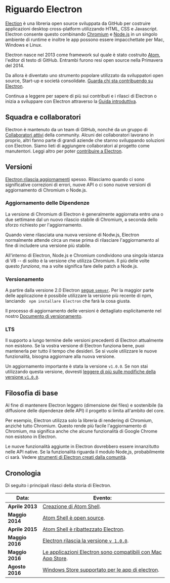 # Riguardo Electron

[Election](https://electronjs.org) è una libreria open source sviluppata da GitHub per costruire applicazioni desktop cross-platform utilizzando HTML, CSS e Javascript. Electron consente questo combinando [Chromium](https://www.chromium.org/Home) e [Node.js](https://nodejs.org) in un singolo ambiente di runtime e inoltre le app possono essere impacchettate per Mac, Windows e Linux.

Electron nasce nel 2013 come framework sul quale è stato costruito [Atom](https://atom.io), l'editor di testo di GitHub. Entrambi furono resi open source nella Primavera del 2014.

Da allora è diventato uno strumento popolare utilizzato da sviluppatori open source, Start-up e società consolidate. [Guarda chi sta contribuendo su Electron](https://electronjs.org/apps).

Continua a leggere per sapere di più sui contributi e i rilasci di Electron o inizia a sviluppare con Electron attraverso la [Guida introduttiva](quick-start.md).

## Squadra e collaboratori

Electron è mantenuto da un team di GitHub, nonché da un gruppo di [Collaboratori attivi](https://github.com/electron/electron/graphs/contributors) della community. Alcuni dei collaboratori lavorano in proprio, altri fanno parte di grandi aziende che stanno sviluppando soluzioni con Electron. Siamo lieti di aggiungere collaboratori al progetto come manutentori. Leggi altro per poter [contribuire a Electron](https://github.com/electron/electron/blob/master/CONTRIBUTING.md).

## Versioni

[Electron rilascia aggiornamenti](https://github.com/electron/electron/releases) spesso. Rilasciamo quando ci sono significative correzioni di errori, nuove API o ci sono nuove versioni di aggiornamento di Chromium o Node.js.

### Aggiornamento delle Dipendenze

La versione di Chromium di Electron è generalmente aggiornata entro una o due settimane dal un nuovo rilascio stabile di Chromium, a seconda dello sforzo richiesto per l'aggiornamento.

Quando viene rilasciata una nuova versione di Nodw.js, Electron normalmente attende circa un mese prima di rilasciare l'aggiornamento al fine di includere una versione più stabile.

All'interno di Electron, Node.js e Chromium condividono una singola istanza di V8 -- di solito è la versione che utilizza Chromium. Il più delle volte questo *funziona*, ma a volte significa fare delle patch a Node.js.

### Versionamento

A partire dalla versione 2.0 Electron [segue `semver`](https://semver.org). Per la maggior parte delle applicazione è possibile utilizzare la versione più recente di npm, lanciando ` npm installare Electron` che farà la cosa giusta.

Il processo di aggiornamento delle versioni è dettagliato esplicitamente nel nostro [Documento di versionamento](electron-versioning.md).

### LTS

Il supporto a lungo termine delle versioni precedenti di Electron attualmente non esistono. Se la vostra versione di Electron funziona bene, puoi mantenerla per tutto il tempo che desideri. Se si vuole utilizzare le nuove funzionalità, bisogna aggiornare alla nuova versione.

Un aggiornamento importante è stata la versione `v1.0.0`. Se non stai utilizzando questa versione, dovresti [leggere di più sulle modifiche della versione `v1.0.0`](https://electronjs.org/blog/electron-1-0).

## Filosofia di base

Al fine di mantenere Electron leggero (dimensione dei files) e sostenibile (la diffusione delle dipendenze delle API) il progetto si limita all'ambito del core.

Per esempio, Electron utilizza solo la libreria di rendering di Chromium, anziché tutto Chromium. Questo rende più facile l'aggiornamento di Chromium, ma significa anche che alcune funzionalità di Google Chrome non esistono in Electron.

Le nuove funzionalità aggiunte in Electron dovrebbero essere innanzitutto nelle API native. Se la funzionalità riguarda il modulo Node,js, probabilmente ci sarà. Vedere [ strumenti di Electron creati dalla comunità](https://electronjs.org/community).

## Cronologia

Di seguito i principali rilasci della storia di Electron.

| Data:           | Evento:                                                                                                          |
| --------------- | ---------------------------------------------------------------------------------------------------------------- |
| **Aprile 2013** | [Creazione di Atom Shell](https://github.com/electron/electron/commit/6ef8875b1e93787fa9759f602e7880f28e8e6b45). |
| **Maggio 2014** | [Atom Shell è open source](https://blog.atom.io/2014/05/06/atom-is-now-open-source.html).                        |
| **Aprile 2015** | [Atom Shell è ribattezzato Electron](https://github.com/electron/electron/pull/1389).                            |
| **Maggio 2016** | [Electron rilascia la versione `v 1.0.0`](https://electronjs.org/blog/electron-1-0).                             |
| **Maggio 2016** | [Le applicazioni Electron sono compatibili con Mac App Store](mac-app-store-submission-guide.md).                |
| **Agosto 2016** | [Windows Store supportato per le app di electron](windows-store-guide.md).                                       |